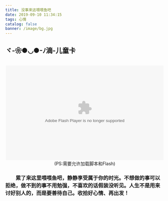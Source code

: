 ```yaml
---
title: 没事来这喂喂鱼吧
date: 2019-09-10 11:34:15
tags: 心情
catalog: false
banner: /image/bg.jpg
---
```

## ヾ-❀●◡●-ﾉ滴-儿童卡
<center><br><object type="application/x-shockwave-flash" style="outline:none;" data="https://cdn.abowman.com/widgets/fish/fish.swf?" width="500" height="300"><param name="movie" value="https://cdn.abowman.com/widgets/fish/fish.swf?"><param name="AllowScriptAccess" value="always"><param name="wmode" value="opaque"><param name="scale" value="noscale"><param name="salign" value="tl"></object><br>(PS:需要允许加载脚本和Flash)</center>

### &emsp;&emsp;累了来这里喂喂鱼吧，静静享受属于你的时光。不想做的事可以拒绝，做不到的事不用勉强，不喜欢的话假装没听见。人生不是用来讨好别人的，而是要善待自己。收拾好心情、再出发！